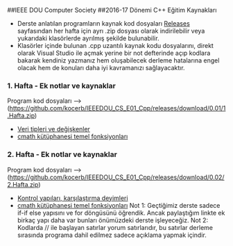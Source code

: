 ##IEEE DOU Computer Society 
##2016-17 Dönemi C++ Eğitim Kaynakları

- Derste anlatılan programların kaynak kod dosyaları [Releases](https://github.com/kocerb/IEEEDOU_CS_E01_Cpp/releases) sayfasından her hafta için ayrı .zip dosyası olarak indirilebilir veya yukarıdaki klasörlerde ayrılmış şekilde bulunabilir.
- Klasörler içinde bulunan .cpp uzantılı kaynak kodu dosyalarını, direkt olarak Visual Studio ile açmak yerine bir not defterinde açıp kodlara bakarak kendiniz yazmanız hem oluşabilecek derleme hatalarına engel olacak hem de konuları daha iyi kavramanızı sağlayacaktır.

### 1. Hafta - Ek notlar ve kaynaklar
Program kod dosyaları --> (https://github.com/kocerb/IEEEDOU_CS_E01_Cpp/releases/download/0.01/1.Hafta.zip)
- [Veri tipleri ve değişkenler](https://drive.google.com/file/d/0B-XRZ2udlLhGZHlhS1JMTC1qT2s/view)
- [cmath kütüphanesi temel fonksiyonları](https://drive.google.com/file/d/0B-XRZ2udlLhGMnJLc0RvTHJzNkU/view?usp=sharing)

### 2. Hafta - Ek notlar ve kaynaklar
Program kod dosyaları --> (https://github.com/kocerb/IEEEDOU_CS_E01_Cpp/releases/download/0.02/2.Hafta.zip)
- [Kontrol yapıları, karşılaştırma deyimleri](http://www1.gantep.edu.tr/~bingul/c/index.php?ders=6)
- [cmath kütüphanesi temel fonksiyonları](http://www1.gantep.edu.tr/~bingul/c/index.php?ders=7)
Not 1: Geçtiğimiz derste sadece if-if else yapısını ve for döngüsünü öğrendik. Ancak paylaştığım linkte ek birkaç yapı daha var bunları önümüzdeki derste işleyeceğiz.
Not 2: Kodlarda // ile başlayan satırlar yorum satırlarıdır, bu satırlar derleme sırasında programa dahil edilmez sadece açıklama yapmak içindir.
